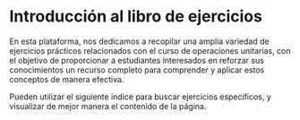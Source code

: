 # Introducción al libro de ejercicios

En esta plataforma, nos dedicamos a recopilar una amplia variedad de ejercicios prácticos relacionados con el curso de operaciones unitarias, con el objetivo de proporcionar a estudiantes interesados en reforzar sus conocimientos un recurso completo para comprender y aplicar estos conceptos de manera efectiva.

Pueden utilizar el siguiente índice para buscar ejercicios específicos, y visualizar de mejor manera el contenido de la página.

```{tableofcontents}
```
